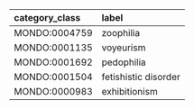| category_class   | label                |
|:-----------------|:---------------------|
| MONDO:0004759    | zoophilia            |
| MONDO:0001135    | voyeurism            |
| MONDO:0001692    | pedophilia           |
| MONDO:0001504    | fetishistic disorder |
| MONDO:0000983    | exhibitionism        |